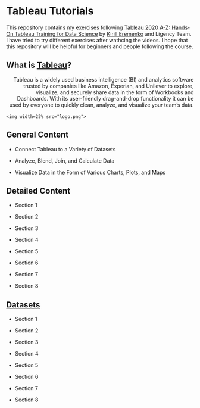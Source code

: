 # Tableau Tutorials

This repository contains my exercises following [Tableau 2020 A-Z: Hands-On Tableau Training for Data Science](https://www.udemy.com/course/tableau10/) by [Kirill Eremenko](https://www.linkedin.com/in/keremenko/) and Ligency Team. I have tried to try different exercises after wathcing the videos. I hope that this repository will be helpful for beginners and people following the course.

## What is [Tableau](https://www.tableau.com/why-tableau/what-is-tableau)?


<p align="right">
    Tableau is a widely used business intelligence (BI) and analytics software trusted by companies like Amazon, Experian, and Unilever to explore, visualize, and securely share data in the form of Workbooks and Dashboards. With its user-friendly drag-and-drop functionality it can be used by everyone to quickly clean, analyze, and visualize your team’s data.
    
    <img width=25% src="logo.png">
</p>


## General Content

- Connect Tableau to a Variety of Datasets

- Analyze, Blend, Join, and Calculate Data

- Visualize Data in the Form of Various Charts, Plots, and Maps

## Detailed Content

- Section 1

- Section 2

- Section 3

- Section 4

- Section 5

- Section 6

- Section 7

- Section 8

## [Datasets](/datasets)

- Section 1

- Section 2

- Section 3

- Section 4

- Section 5

- Section 6

- Section 7

- Section 8

